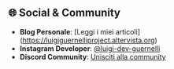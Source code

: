 ## 🌐 Social & Community

- **Blog Personale**: [Leggi i miei articoli] (https://luigiguernelliproject.altervista.org)
- **Instagram Developer**: [@luigi-dev-guernelli](https://www.instagram.com/luigi_dev_guernelli)
- **Discord Community**: [Unisciti alla community](https://discord.gg/YxVFMncNvM)
